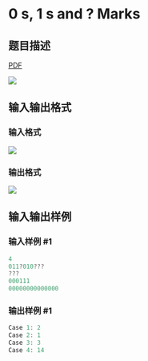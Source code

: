 # 0 s, 1 s and ? Marks

## 题目描述

[problemUrl]: https://uva.onlinejudge.org/index.php?option=com_onlinejudge&Itemid=8&category=229&page=show_problem&problem=3071

[PDF](https://uva.onlinejudge.org/external/119/p11920.pdf)

![](https://cdn.luogu.com.cn/upload/vjudge_pic/UVA11920/b4c56f4279237cbc61f9136c39b027e1cc7ca698.png)

## 输入输出格式

### 输入格式

![](https://cdn.luogu.com.cn/upload/vjudge_pic/UVA11920/3a4ab4e65ccfe872f0db97feb6862d9ce76d0c67.png)

### 输出格式

![](https://cdn.luogu.com.cn/upload/vjudge_pic/UVA11920/e75c90b21f0d8c28341f333ec37cc09d50dc2fce.png)

## 输入输出样例

### 输入样例 #1

```cpp
4
011?010???
???
000111
00000000000000
```


### 输出样例 #1

```cpp
Case 1: 2
Case 2: 1
Case 3: 3
Case 4: 14
```


